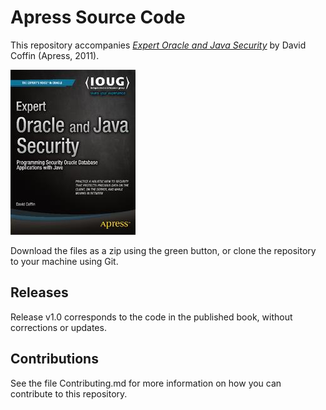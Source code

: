 # Apress Source Code

This repository accompanies [*Expert Oracle and Java Security*](http://www.apress.com/9781430238317) by David Coffin (Apress, 2011).

![Cover image](9781430238317.jpg)

Download the files as a zip using the green button, or clone the repository to your machine using Git.

## Releases

Release v1.0 corresponds to the code in the published book, without corrections or updates.

## Contributions

See the file Contributing.md for more information on how you can contribute to this repository.

